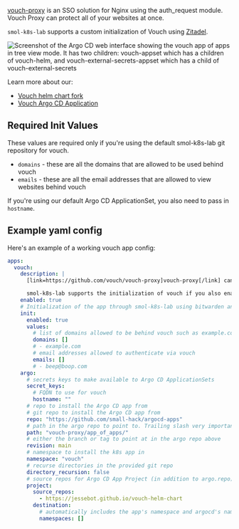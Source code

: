 [vouch-proxy](https://github.com/vouch/vouch-proxy) is an SSO solution for Nginx using the auth_request module. Vouch Proxy can protect all of your websites at once.

`smol-k8s-lab` supports a custom initialization of Vouch using [Zitadel](/k8s_apps/zitadel.md).

<img src="/images/screenshots/vouch_screenshot.png" alt="Screenshot of the Argo CD web interface showing the vouch app of apps in tree view mode. It has two children: vouch-appset which has a children of vouch-helm, and vouch-external-secrets-appset which has a child of vouch-external-secrets">

Learn more about our:

- [Vouch helm chart fork](https://jessebot.github.io/vouch-helm-chart)
- [Vouch Argo CD Application](https://github.com/small-hack/argocd-apps/tree/main/vouch-proxy)


## Required Init Values
These values are required only if you're using the default smol-k8s-lab git repository for vouch.

- `domains` - these are all the domains that are allowed to be used behind vouch
- `emails` - these are all the email addresses that are allowed to view websites behind vouch

If you're using our default Argo CD ApplicationSet, you also need to pass in `hostname`.

## Example yaml config

Here's an example of a working vouch app config:

```yaml
apps:
  vouch:
    description: |
      [link=https://github.com/vouch/vouch-proxy]vouch-proxy[/link] can help you forward requests for OIDC authentication to any ingress source that doesn't already have it. Super useful for web pages like prometheus's UI.

      smol-k8s-lab supports the initialization of vouch if you also enable zitadel by creating OIDC applications and credentials and your vouch-proxy Kubernetes Secret.
    enabled: true
    # Initialization of the app through smol-k8s-lab using bitwarden and/or k8s secrets
    init:
      enabled: true
      values:
        # list of domains allowed to be behind vouch such as example.com
        domains: []
        # - example.com
        # email addresses allowed to authenticate via vouch
        emails: []
        # - beep@boop.com
    argo:
      # secrets keys to make available to Argo CD ApplicationSets
      secret_keys:
        # FQDN to use for vouch
        hostname: ""
      # repo to install the Argo CD app from
      # git repo to install the Argo CD app from
      repo: "https://github.com/small-hack/argocd-apps"
      # path in the argo repo to point to. Trailing slash very important!
      path: "vouch-proxy/app_of_apps/"
      # either the branch or tag to point at in the argo repo above
      revision: main
      # namespace to install the k8s app in
      namespace: "vouch"
      # recurse directories in the provided git repo
      directory_recursion: false
      # source repos for Argo CD App Project (in addition to argo.repo)
      project:
        source_repos:
          - https://jessebot.github.io/vouch-helm-chart
        destination:
          # automatically includes the app's namespace and argocd's namespace
          namespaces: []
```

